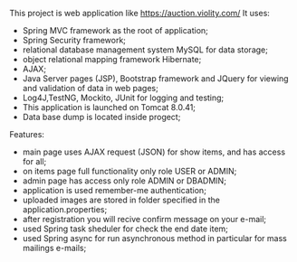 This project is web application like  https://auction.violity.com/    It uses:

- Spring MVC framework as the root of application;
- Spring Security framework;
- relational database management system MySQL for data storage;
- object relational mapping framework Hibernate;
- AJAX;
- Java Server pages (JSP), Bootstrap framework and JQuery for viewing and validation of data in web pages;
- Log4J,TestNG, Mockito, JUnit for logging and testing;
- This application is launched on Tomcat 8.0.41;
- Data base dump is located inside progect; 

Features:

- main page uses AJAX request (JSON) for show items, and has access for all; 
- on items page full functionality only role USER or ADMIN;
- admin page has access only role ADMIN or DBADMIN; 
- application is used remember-me authentication;
- uploaded images are stored in folder specified in the application.properties;
- after registration you will recive confirm message on your e-mail;
- used Spring task sheduler for check the end date item;
- used Spring async for run asynchronous method in particular for mass mailings e-mails;

